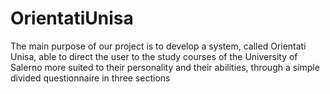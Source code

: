 # OrientatiUnisa
The main purpose of our project is to develop a system, called Orientati Unisa, able to direct the user to the study courses of the University of Salerno more suited to their personality and their abilities, through a simple divided questionnaire in three sections

